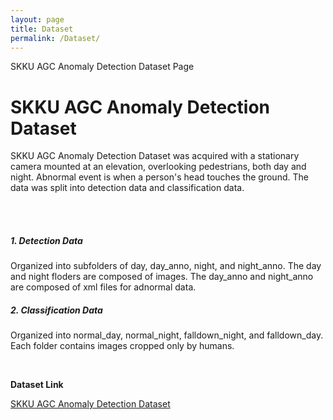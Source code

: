 ```yaml
---
layout: page
title: Dataset
permalink: /Dataset/
---
```


<p> SKKU AGC Anomaly Detection Dataset Page</p>

<h1 class="page-title">SKKU AGC Anomaly Detection Dataset</h1>
  <p>SKKU AGC Anomaly Detection Dataset was acquired with a stationary camera mounted at an elevation, overlooking pedestrians, both day and night. Abnormal event is when a person's head touches the ground. The data was split into detection data and classification data.<p><br><br>
  
<h5><b>1. Detection Data</b></h3>
  <p>Organized into subfolders of day, day_anno, night, and night_anno. The day and night floders are composed of images. The day_anno and night_anno are composed of xml files for adnormal data.</p>

<h5><b>2. Classification Data</b></h3>
  <p>Organized into normal_day, normal_night, falldown_night, and falldown_day. Each folder contains images cropped only by humans.</p><br>

<p><b>Dataset Link</b></p>
  <a href="https://drive.google.com/drive/folders/1JfEMxKb70GSEEUKMBqr62UFOsMbpPK8s?usp=sharing">SKKU AGC Anomaly Detection Dataset</a>
